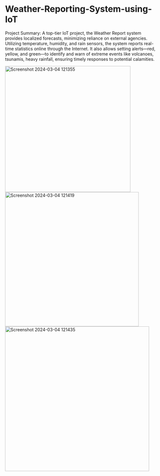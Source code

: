 # Weather-Reporting-System-using-IoT
Project Summary: A top-tier IoT project, the Weather Report system provides localized forecasts, minimizing reliance on external agencies. Utilizing temperature, humidity, and rain sensors, the system reports real-time statistics online through the Internet. It also allows setting alerts—red, yellow, and green—to identify and warn of extreme events like volcanoes, tsunamis, heavy rainfall, ensuring timely responses to potential calamities.

<img width="411" alt="Screenshot 2024-03-04 121355" src="https://github.com/Sangeetha-Nukanaboyina/Weather-Reporting-System-using-IoT/assets/138498339/e9849267-0030-4aee-9292-74076078cf93">

<img width="438" alt="Screenshot 2024-03-04 121419" src="https://github.com/Sangeetha-Nukanaboyina/Weather-Reporting-System-using-IoT/assets/138498339/be1775ab-2bcf-4cff-b632-4ad9d8acecec">

<img width="472" alt="Screenshot 2024-03-04 121435" src="https://github.com/Sangeetha-Nukanaboyina/Weather-Reporting-System-using-IoT/assets/138498339/ab1f7771-2594-4bd3-ab7f-4c5156480af3">
